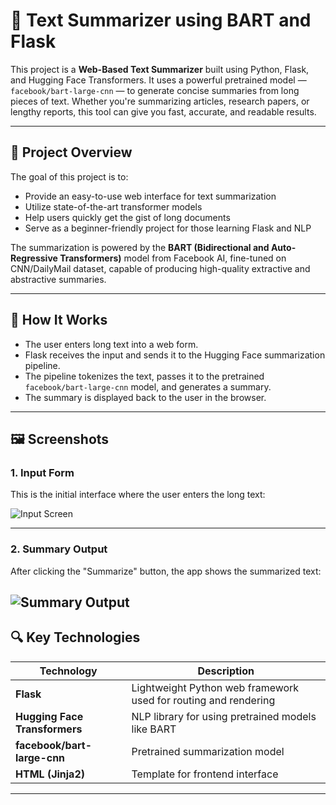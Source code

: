 # 📝 Text Summarizer using BART and Flask

This project is a **Web-Based Text Summarizer** built using Python, Flask, and Hugging Face Transformers. It uses a powerful pretrained model — `facebook/bart-large-cnn` — to generate concise summaries from long pieces of text. Whether you're summarizing articles, research papers, or lengthy reports, this tool can give you fast, accurate, and readable results.

---

## 🎯 Project Overview

The goal of this project is to:
- Provide an easy-to-use web interface for text summarization
- Utilize state-of-the-art transformer models
- Help users quickly get the gist of long documents
- Serve as a beginner-friendly project for those learning Flask and NLP

The summarization is powered by the **BART (Bidirectional and Auto-Regressive Transformers)** model from Facebook AI, fine-tuned on CNN/DailyMail dataset, capable of producing high-quality extractive and abstractive summaries.

---

## 🧠 How It Works

- The user enters long text into a web form.
- Flask receives the input and sends it to the Hugging Face summarization pipeline.
- The pipeline tokenizes the text, passes it to the pretrained `facebook/bart-large-cnn` model, and generates a summary.
- The summary is displayed back to the user in the browser.

---

## 🖼️ Screenshots

### 1. Input Form

This is the initial interface where the user enters the long text:

![Input Screen](image.png)

---

### 2. Summary Output

After clicking the "Summarize" button, the app shows the summarized text:

![Summary Output](image_output.png)
---

## 🔍 Key Technologies

| Technology | Description |
|------------|-------------|
| **Flask** | Lightweight Python web framework used for routing and rendering |
| **Hugging Face Transformers** | NLP library for using pretrained models like BART |
| **facebook/bart-large-cnn** | Pretrained summarization model |
| **HTML (Jinja2)** | Template for frontend interface |

---


